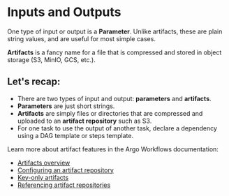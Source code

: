 # Inputs and Outputs

One type of input or output is a **Parameter**. Unlike artifacts, these are plain string values, and are useful for most simple cases.

**Artifacts** is a fancy name for a file that is compressed and stored in object storage (S3, MinIO, GCS, etc.).
 
## Let's recap:

-   There are two types of input and output: **parameters** and **artifacts**.
-   **Parameters** are just short strings.
-   **Artifacts** are simply files or directories that are compressed and uploaded to an **artifact repository** such as S3.
-   For one task to use the output of another task, declare a dependency using a DAG template or steps template.

Learn more about artifact features in the Argo Workflows documentation:

-   [Artifacts overview](https://argoproj.github.io/argo-workflows/walk-through/artifacts/)
-   [Configuring an artifact repository](https://argoproj.github.io/argo-workflows/configure-artifact-repository/)
-   [Key-only artifacts](https://argoproj.github.io/argo-workflows/key-only-artifacts/)
-   [Referencing artifact repositories](https://argoproj.github.io/argo-workflows/artifact-repository-ref/)